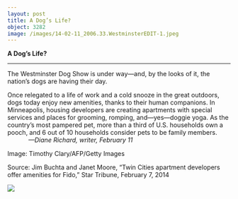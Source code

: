 ```yaml
---
layout: post
title: A Dog’s Life?
object: 3282
image: /images/14-02-11_2006.33.WestminsterEDIT-1.jpeg
---
```

**A Dog’s Life?**

****

The Westminster Dog Show is under way—and, by the looks of it, the nation’s dogs are having their day.

Once relegated to a life of work and a cold snooze in the great outdoors, dogs today enjoy new amenities, thanks to their human companions. In Minneapolis, housing developers are creating apartments with special services and places for grooming, romping, and—yes—doggie yoga. As the country’s most pampered pet, more than a third of U.S. households own a pooch, and 6 out of 10 households consider pets to be family members.                   *—Diane Richard, writer, February 11*

Image: Timothy Clary/AFP/Getty Images

Source: Jim Buchta and Janet Moore, “Twin Cities apartment developers offer amenities for Fido,” Star Tribune, February 7, 2014

![]({{siteurl.base}}/images/14-02-11_2006.33.WestminsterEDIT-1.jpeg)
